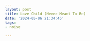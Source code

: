 ```yaml
---
layout: post
title: Love Child (Never Meant To Be)
date: '2024-05-06 21:34:45'
tags:
- noise

---
```


